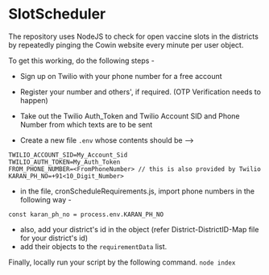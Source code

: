 # SlotScheduler

The repository uses NodeJS to check for open vaccine slots in the districts by repeatedly pinging the Cowin website every minute per user object.

To get this working, do the following steps - 
- Sign up on Twilio with your phone number for a free account
- Register your number and others', if required. (OTP Verification needs to happen)
- Take out the Twilio Auth_Token and Twilio Account SID and Phone Number from which texts are to be sent

- Create a new file `.env` whose contents should be -->

```
TWILIO_ACCOUNT_SID=My_Account_Sid
TWILIO_AUTH_TOKEN=My_Auth_Token
FROM_PHONE_NUMBER=<FromPhoneNumber> // this is also provided by Twilio
KARAN_PH_NO=+91<10_Digit_Number>
```

- in the file, cronScheduleRequirements.js, import phone numbers in the following way -
```
const karan_ph_no = process.env.KARAN_PH_NO
```
- also, add your district's id in the object (refer District-DistrictID-Map file for your district's id)
- add their objects to the `requirementData` list.

Finally, locally run your script by the following command.
```node index```
